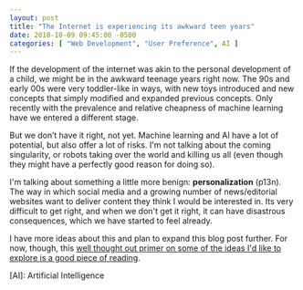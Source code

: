 ```yaml
---
layout: post
title: "The Internet is experiencing its awkward teen years"
date: 2018-10-09 09:45:00 -0500
categories: [ "Web Development", "User Preference", AI ]
---
```


If the development of the internet was akin to the personal development of a child, 
we might be in the awkward teenage years right now. The 90s and early 00s were 
very toddler-like in ways, with new toys introduced and new concepts that simply 
modified and expanded previous concepts. Only recently with the prevalence and 
relative cheapness of machine learning have we entered a different stage. 

But we don’t have it right, not yet. Machine learning and AI have a lot of 
potential, but also offer a lot of risks. I'm not talking about the coming 
singularity, or robots taking over the world and killing us all (even though 
they might have a perfectly good reason for doing so). 

I'm talking about something a little more benign: __personalization__ (p13n). The way 
in which social media and a growing number of news/editorial websites want to 
deliver content they think I would be interested in. Its very difficult to get 
right, and when we don't get it right, it can have disastrous consequences, which 
we have started to feel already. 

I have more ideas about this and plan to expand this blog post further. For now, 
though, this [well thought out primer on some of the ideas I'd like to explore 
is a good piece of reading](https://uxdesign.cc/a-peoples-bill-of-rights-for-personalization-9148dc7d8291).

[AI]: Artificial Intelligence
